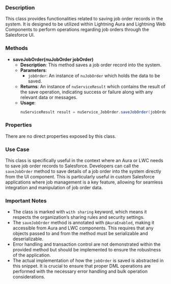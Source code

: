 ### Description
This class provides functionalities related to saving job order records in the system. It is designed to be utilized within Lightning Aura and Lightning Web Components to perform operations regarding job orders through the Salesforce UI.

### Methods
- **saveJobOrder(nuJobOrder jobOrder)**
  - **Description**: This method saves a job order record into the system.
  - **Parameters**:
    - `jobOrder`: An instance of `nuJobOrder` which holds the data to be saved.
  - **Returns**: An instance of `nuServiceResult` which contains the result of the save operation, indicating success or failure along with any relevant data or messages.
  - **Usage**:
    ```java
    nuServiceResult result = nuService_JobOrder.saveJobOrder(jobOrderInstance);
    ```
### Properties
There are no direct properties exposed by this class.

### Use Case
This class is specifically useful in the context where an Aura or LWC needs to save job order records to Salesforce. Developers can call the `saveJobOrder` method to save details of a job order into the system directly from the UI component. This is particularly useful in custom Salesforce applications where job management is a key feature, allowing for seamless integration and manipulation of job order data.

### Important Notes
- The class is marked with `with sharing` keyword, which means it respects the organization’s sharing rules and security settings.
- The `saveJobOrder` method is annotated with `@AuraEnabled`, making it accessible from Aura and LWC components. This requires that any objects passed to and from the method must be serializable and deserializable.
- Error handling and transaction control are not demonstrated within the provided method but should be implemented to ensure the robustness of the application.
- The actual implementation of how the `jobOrder` is saved is abstracted in this snippet. It is crucial to ensure that proper DML operations are performed with the necessary error handling and bulk operation considerations.